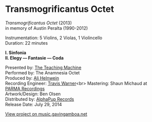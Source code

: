 # Transmogrificantus Octet

*Transmogrificantus Octet* (2013)<br>
in memory of Austin Peralta (1990-2012)

 
Instrumentation: 5 Violins, 2 Violas, 1 Violincello<br>
Duration: 22 minutes

**I. Sinfonia<br>
II. Elegy — Fantasie — Coda**

Presented by: [The Teaching Machine](http:teachingmachine.tv/)<br>
Performed by: The Anamnesia Octet<br>
Produced by: [Ali Helnwein](http://alihelnwein.com/)<br>
Recording Engineer: [Travis Warner](https://twitter.com/traviswarner_)<br>
Mastering: Shaun Michaud at [PARMA Recordings](http://www.parmarecordings.com/)<br>
Artwork/Design: Ben Olsen<br>
Distributed by: [AlphaPup Records](http://www.alphapuprecords.com/releasepage.php?UPC=669158526802)<br>
Release Date: July 29, 2014

[View project on music.gavingamboa.net](http://music.gavingamboa.net/transmogrificantus-octet/)
